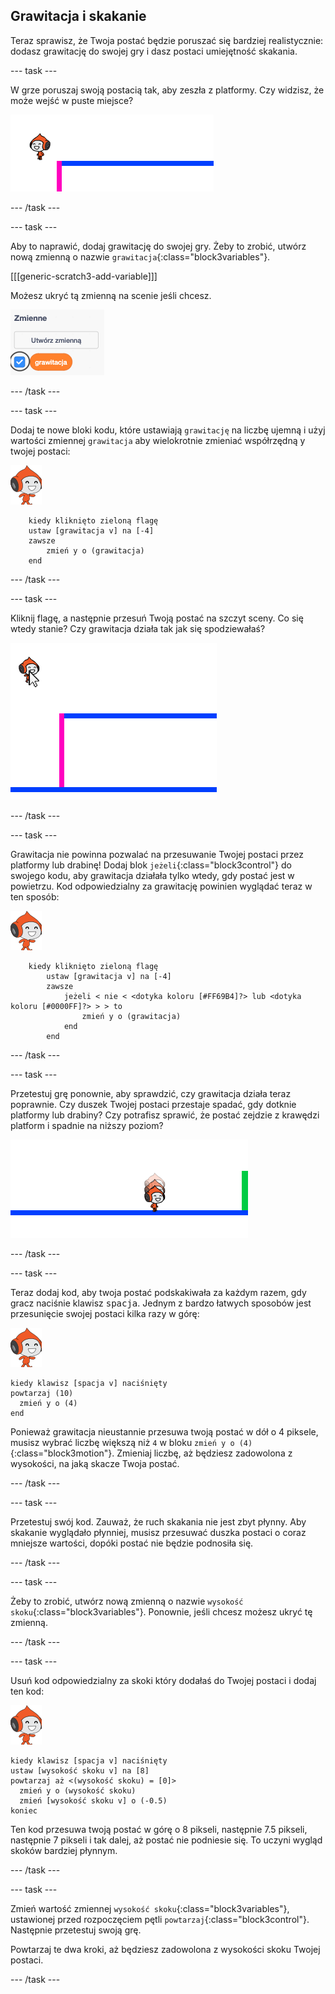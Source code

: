 ## Grawitacja i skakanie

Teraz sprawisz, że Twoja postać będzie poruszać się bardziej realistycznie: dodasz grawitację do swojej gry i dasz postaci umiejętność skakania.

--- task ---

W grze poruszaj swoją postacią tak, aby zeszła z platformy. Czy widzisz, że może wejść w puste miejsce?

![zrzut ekranu](images/dodge-no-gravity.png)

--- /task ---

--- task ---

Aby to naprawić, dodaj grawitację do swojej gry. Żeby to zrobić, utwórz nową zmienną o nazwie `grawitacja`{:class="block3variables"}.

[[[generic-scratch3-add-variable]]]

Możesz ukryć tą zmienną na scenie jeśli chcesz.

![zrzut ekranu](images/dodge-gravity-annotated.png)

--- /task ---

--- task ---

Dodaj te nowe bloki kodu, które ustawiają `grawitację` na liczbę ujemną i użyj wartości zmiennej `grawitacja` aby wielokrotnie zmieniać współrzędną y twojej postaci:

![duszek Pico walking](images/pico_walking_sprite.png)

```blocks3
    kiedy kliknięto zieloną flagę
    ustaw [grawitacja v] na [-4]
    zawsze
        zmień y o (grawitacja)
    end
```

--- /task ---

--- task ---

Kliknij flagę, a następnie przesuń Twoją postać na szczyt sceny. Co się wtedy stanie? Czy grawitacja działa tak jak się spodziewałaś?

![zrzut ekranu](images/dodge-gravity-drag.png)

--- /task ---

--- task ---

Grawitacja nie powinna pozwalać na przesuwanie Twojej postaci przez platformy lub drabinę! Dodaj blok `jeżeli`{:class="block3control"} do swojego kodu, aby grawitacja działała tylko wtedy, gdy postać jest w powietrzu. Kod odpowiedzialny za grawitację powinien wyglądać teraz w ten sposób:

![duszek Pico walking](images/pico_walking_sprite.png)

```blocks3
    kiedy kliknięto zieloną flagę
        ustaw [grawitacja v] na [-4]
        zawsze
            jeżeli < nie < <dotyka koloru [#FF69B4]?> lub <dotyka koloru [#0000FF]?> > > to
                zmień y o (grawitacja)
            end
        end
```

--- /task ---

--- task ---

Przetestuj grę ponownie, aby sprawdzić, czy grawitacja działa teraz poprawnie. Czy duszek Twojej postaci przestaje spadać, gdy dotknie platformy lub drabiny? Czy potrafisz sprawić, że postać zejdzie z krawędzi platform i spadnie na niższy poziom?

![zrzut ekranu](images/dodge-gravity-test.png)

--- /task ---

--- task ---

Teraz dodaj kod, aby twoja postać podskakiwała za każdym razem, gdy gracz naciśnie klawisz <kbd>spacja</kbd>. Jednym z bardzo łatwych sposobów jest przesunięcie swojej postaci kilka razy w górę:

![duszek Pico walking](images/pico_walking_sprite.png)

```blocks3
kiedy klawisz [spacja v] naciśnięty
powtarzaj (10) 
  zmień y o (4)
end
```

Ponieważ grawitacja nieustannie przesuwa twoją postać w dół o 4 piksele, musisz wybrać liczbę większą niż `4` w bloku `zmień y o (4)`{:class="block3motion"}. Zmieniaj liczbę, aż będziesz zadowolona z wysokości, na jaką skacze Twoja postać.

--- /task ---

--- task ---

Przetestuj swój kod. Zauważ, że ruch skakania nie jest zbyt płynny. Aby skakanie wyglądało płynniej, musisz przesuwać duszka postaci o coraz mniejsze wartości, dopóki postać nie będzie podnosiła się.

--- /task ---

--- task ---

Żeby to zrobić, utwórz nową zmienną o nazwie `wysokość skoku`{:class="block3variables"}. Ponownie, jeśli chcesz możesz ukryć tę zmienną.

--- /task ---

--- task ---

Usuń kod odpowiedzialny za skoki który dodałaś do Twojej postaci i dodaj ten kod:

![duszek Pico walking](images/pico_walking_sprite.png)

```blocks3
kiedy klawisz [spacja v] naciśnięty
ustaw [wysokość skoku v] na [8]
powtarzaj aż <(wysokość skoku) = [0]> 
  zmień y o (wysokość skoku)
  zmień [wysokość skoku v] o (-0.5)
koniec
```

Ten kod przesuwa twoją postać w górę o 8 pikseli, następnie 7.5 pikseli, następnie 7 pikseli i tak dalej, aż postać nie podniesie się. To uczyni wygląd skoków bardziej płynnym.

--- /task ---

--- task ---

Zmień wartość zmiennej `wysokość skoku`{:class="block3variables"}, ustawionej przed rozpoczęciem pętli `powtarzaj`{:class="block3control"}. Następnie przetestuj swoją grę.

Powtarzaj te dwa kroki, aż będziesz zadowolona z wysokości skoku Twojej postaci.

--- /task ---